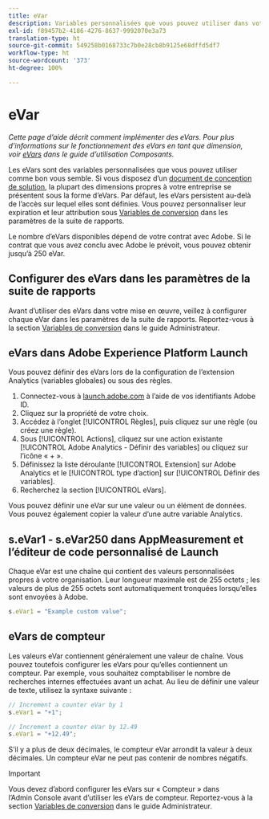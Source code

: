 ```yaml
---
title: eVar
description: Variables personnalisées que vous pouvez utiliser dans votre mise en œuvre.
exl-id: f89457b2-4186-4276-8637-9992070e3a73
translation-type: ht
source-git-commit: 549258b0168733c7b0e28cb8b9125e68dffd5df7
workflow-type: ht
source-wordcount: '373'
ht-degree: 100%

---
```


# eVar

*Cette page d’aide décrit comment implémenter des eVars. Pour plus d’informations sur le fonctionnement des eVars en tant que dimension, voir [eVars](/help/components/dimensions/evar.md) dans le guide d’utilisation Composants.*

Les eVars sont des variables personnalisées que vous pouvez utiliser comme bon vous semble. Si vous disposez d’un [document de conception de solution](/help/implement/prepare/solution-design.md), la plupart des dimensions propres à votre entreprise se présentent sous la forme d’eVars. Par défaut, les eVars persistent au-delà de l’accès sur lequel elles sont définies. Vous pouvez personnaliser leur expiration et leur attribution sous [Variables de conversion](/help/admin/admin/conversion-var-admin/conversion-var-admin.md) dans les paramètres de la suite de rapports.

Le nombre d’eVars disponibles dépend de votre contrat avec Adobe. Si le contrat que vous avez conclu avec Adobe le prévoit, vous pouvez obtenir jusqu’à 250 eVar.

## Configurer des eVars dans les paramètres de la suite de rapports

Avant d’utiliser des eVars dans votre mise en œuvre, veillez à configurer chaque eVar dans les paramètres de la suite de rapports. Reportez-vous à la section [Variables de conversion](/help/admin/admin/conversion-var-admin/conversion-var-admin.md) dans le guide Administrateur.

## eVars dans Adobe Experience Platform Launch

Vous pouvez définir des eVars lors de la configuration de l’extension Analytics (variables globales) ou sous des règles.

1. Connectez-vous à [launch.adobe.com](https://launch.adobe.com) à l’aide de vos identifiants Adobe ID.
2. Cliquez sur la propriété de votre choix.
3. Accédez à l’onglet [!UICONTROL Règles], puis cliquez sur une règle (ou créez une règle).
4. Sous [!UICONTROL Actions], cliquez sur une action existante [!UICONTROL Adobe Analytics - Définir des variables] ou cliquez sur l’icône « + ».
5. Définissez la liste déroulante [!UICONTROL Extension] sur Adobe Analytics et le [!UICONTROL type d’action] sur [!UICONTROL Définir des variables].
6. Recherchez la section [!UICONTROL eVars].

Vous pouvez définir une eVar sur une valeur ou un élément de données. Vous pouvez également copier la valeur d’une autre variable Analytics.

## s.eVar1 - s.eVar250 dans AppMeasurement et l’éditeur de code personnalisé de Launch

Chaque eVar est une chaîne qui contient des valeurs personnalisées propres à votre organisation. Leur longueur maximale est de 255 octets ; les valeurs de plus de 255 octets sont automatiquement tronquées lorsqu’elles sont envoyées à Adobe.

```js
s.eVar1 = "Example custom value";
```

## eVars de compteur

Les valeurs eVar contiennent généralement une valeur de chaîne. Vous pouvez toutefois configurer les eVars pour qu’elles contiennent un compteur. Par exemple, vous souhaitez comptabiliser le nombre de recherches internes effectuées avant un achat. Au lieu de définir une valeur de texte, utilisez la syntaxe suivante :

```js
// Increment a counter eVar by 1
s.eVar1 = "+1";

// Increment a counter eVar by 12.49
s.eVar1 = "+12.49";
```

S’il y a plus de deux décimales, le compteur eVar arrondit la valeur à deux décimales. Un compteur eVar ne peut pas contenir de nombres négatifs.

>[!IMPORTANT]
>
>Vous devez d’abord configurer les eVars sur « Compteur » dans l’Admin Console avant d’utiliser les eVars de compteur. Reportez-vous à la section [Variables de conversion](/help/admin/admin/conversion-var-admin/conversion-var-admin.md) dans le guide Administrateur.
